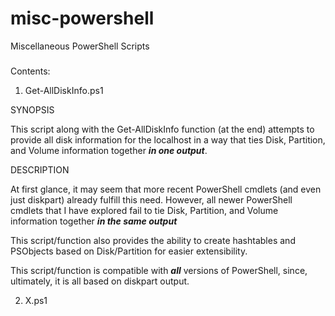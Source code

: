 # misc-powershell
Miscellaneous PowerShell Scripts
###

Contents:

1) Get-AllDiskInfo.ps1

SYNOPSIS
    
This script along with the Get-AllDiskInfo function (at the end) attempts to provide all disk information for the localhost in a way that ties Disk, Partition, and Volume information together ***in one output***.

DESCRIPTION
    
At first glance, it may seem that more recent PowerShell cmdlets (and even just diskpart) already fulfill this need.  However, all newer PowerShell cmdlets that I have explored fail to tie Disk, Partition, and Volume information together ***in the same output***
    
This script/function also provides the ability to create hashtables and PSObjects based on Disk/Partition for easier extensibility.
    
This script/function is compatible with ***all*** versions of PowerShell, since, ultimately, it is all based on diskpart output.



2) X.ps1

